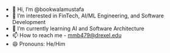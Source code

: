 - 👋 Hi, I’m @bookwalamustafa
- 👀 I’m interested in FinTech, AI/ML Engineering, and Software Development
- 🌱 I’m currently learning AI and Software Architecture
- 📫 How to reach me - mmb479@drexel.edu
- 😄 Pronouns: He/Him

<!---
bookwalamustafa/bookwalamustafa is a ✨ special ✨ repository because its `README.md` (this file) appears on your GitHub profile.
You can click the Preview link to take a look at your changes.
--->
